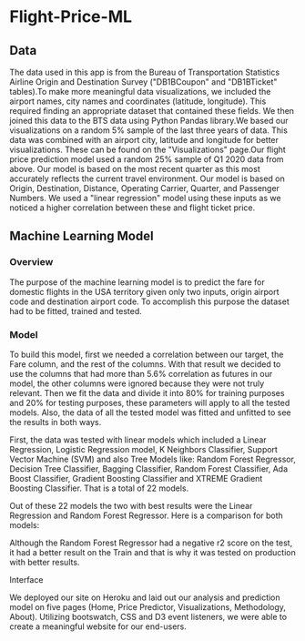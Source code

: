 # Flight-Price-ML

## Data

The data used in this app is from the Bureau of Transportation Statistics Airline Origin and Destination Survey ("DB1BCoupon" and "DB1BTicket" tables).To make more meaningful data visualizations, we included the airport names, city names and coordinates (latitude, longitude). This required finding an appropriate dataset that contained these fields. We then joined this data to the BTS data using Python Pandas library.We based our visualizations on a random 5% sample of the last three years of data. This data was combined with an airport city, latitude and longitude for better visualizations. These can be found on the "Visualizations" page.Our flight price prediction model used a random 25% sample of Q1 2020 data from above. Our model is based on the most recent quarter as this most accurately reflects the current travel environment. Our model is based on Origin, Destination, Distance, Operating Carrier, Quarter, and Passenger Numbers. We used a "linear regression" model using these inputs as we noticed a higher correlation between these and flight ticket price.


## Machine Learning Model

### Overview

The purpose of the machine learning model is to predict the fare for domestic flights in the USA territory given only two inputs, origin airport code and destination airport code. To accomplish this purpose the dataset had to be fitted, trained and tested. 

### Model

To build this model, first we needed a correlation between our target, the Fare column, and the rest of the columns. With that result we decided to use the columns that had more than 5.6% correlation as futures in our model, the other columns were ignored because they were not truly relevant. Then we fit the data and divide it into 80% for training purposes and 20% for testing purposes, these parameters will apply to all the tested models. Also, the data of all the tested model was fitted and unfitted to see the results in both ways. 

First, the data was tested with linear models which included a Linear Regression, Logistic Regression model, K Neighbors Classifier, Support Vector Machine (SVM) and also Tree Models like: Random Forest Regressor, Decision Tree Classifier, Bagging Classifier, Random Forest Classifier, Ada Boost Classifier, Gradient Boosting Classifier and XTREME Gradient Boosting Classifier. That is a total of 22 models. 

Out of these 22 models the two with best results were the Linear Regression and Random Forest Regressor. Here is a comparison for both models: 


Although the Random Forest Regressor had a negative r2 score on the test, it had a better result on the Train and that is why it was tested on production with better results. 

Interface

We deployed our site on Heroku and laid out our analysis and prediction model on five pages (Home, Price Predictor, Visualizations, Methodology, About). Utilizing bootswatch, CSS and D3 event listeners, we were able to create a meaningful website for our end-users.
